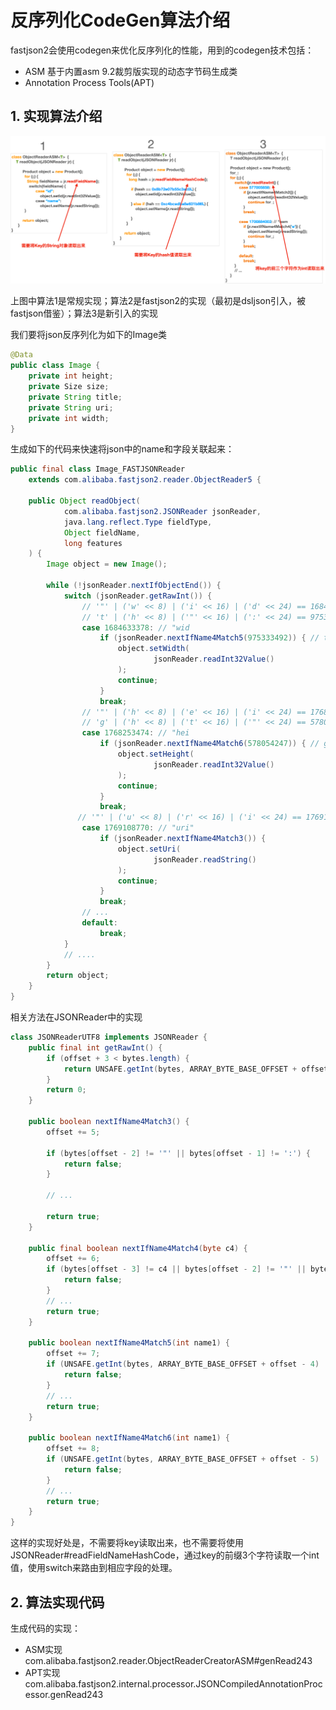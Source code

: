 # 反序列化CodeGen算法介绍
fastjson2会使用codegen来优化反序列化的性能，用到的codegen技术包括：
* ASM 基于内置asm 9.2裁剪版实现的动态字节码生成类
* Annotation Process Tools(APT)

## 1. 实现算法介绍

![image](reader_codegen_01.png)

上图中算法1是常规实现；算法2是fastjson2的实现（最初是dsljson引入，被fastjson借鉴）；算法3是新引入的实现

我们要将json反序列化为如下的Image类
```java
@Data
public class Image {
    private int height;
    private Size size;
    private String title;
    private String uri;
    private int width;
}
```

生成如下的代码来快速将json中的name和字段关联起来：
```java
public final class Image_FASTJSONReader
    extends com.alibaba.fastjson2.reader.ObjectReader5 {

    public Object readObject(
            com.alibaba.fastjson2.JSONReader jsonReader,
            java.lang.reflect.Type fieldType,
            Object fieldName,
            long features
    ) {
        Image object = new Image();

        while (!jsonReader.nextIfObjectEnd()) {
            switch (jsonReader.getRawInt()) {
                // '"' | ('w' << 8) | ('i' << 16) | ('d' << 24) == 1684633378
                // 't' | ('h' << 8) | ('"' << 16) | (':' << 24) == 975333492
                case 1684633378: // "wid
                    if (jsonReader.nextIfName4Match5(975333492)) { // th":
                        object.setWidth(
                                jsonReader.readInt32Value()
                        );
                        continue;
                    }
                    break;
                // '"' | ('h' << 8) | ('e' << 16) | ('i' << 24) == 1768253474
                // 'g' | ('h' << 8) | ('t' << 16) | ('"' << 24) == 578054247
                case 1768253474: // "hei
                    if (jsonReader.nextIfName4Match6(578054247)) { // ght"
                        object.setHeight(
                                jsonReader.readInt32Value()
                        );
                        continue;
                    }
                    break;
               // '"' | ('u' << 8) | ('r' << 16) | ('i' << 24) == 1769108770
                case 1769108770: // "uri"
                    if (jsonReader.nextIfName4Match3()) {
                        object.setUri(
                                jsonReader.readString()
                        );
                        continue;
                    }
                    break;
                // ...
                default:
                    break;
            }
            // ....
        }
        return object;
    }
}
```

相关方法在JSONReader中的实现
```java
class JSONReaderUTF8 implements JSONReader {
    public final int getRawInt() {
        if (offset + 3 < bytes.length) {
            return UNSAFE.getInt(bytes, ARRAY_BYTE_BASE_OFFSET + offset - 1);
        }
        return 0;
    }

    public boolean nextIfName4Match3() {
        offset += 5;

        if (bytes[offset - 2] != '"' || bytes[offset - 1] != ':') {
            return false;
        }

        // ...

        return true;
    }

    public final boolean nextIfName4Match4(byte c4) {
        offset += 6;
        if (bytes[offset - 3] != c4 || bytes[offset - 2] != '"' || bytes[offset - 1] != ':') {
            return false;
        }
        // ...
        return true;
    }
    
    public boolean nextIfName4Match5(int name1) {
        offset += 7;
        if (UNSAFE.getInt(bytes, ARRAY_BYTE_BASE_OFFSET + offset - 4) != name1) {
            return false;
        }
        // ...
        return true;
    }
    
    public boolean nextIfName4Match6(int name1) {
        offset += 8;
        if (UNSAFE.getInt(bytes, ARRAY_BYTE_BASE_OFFSET + offset - 5) != name1 || bytes[offset - 1] != ':') {
            return false;
        }
        // ...
        return true;
    }
}
```

这样的实现好处是，不需要将key读取出来，也不需要将使用JSONReader#readFieldNameHashCode，通过key的前缀3个字符读取一个int值，使用switch来路由到相应字段的处理。

## 2. 算法实现代码
生成代码的实现：
* ASM实现 com.alibaba.fastjson2.reader.ObjectReaderCreatorASM#genRead243
* APT实现 com.alibaba.fastjson2.internal.processor.JSONCompiledAnnotationProcessor.genRead243



